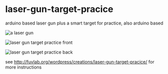 # laser-gun-target-pracice
arduino based laser gun plus a smart target for practice, also arduino based

![a laser gun](http://fuvlab.org/wordpress/wp-content/uploads/2015/12/lasergun4-300x225.jpg)

![laser gun target practice front](http://fuvlab.org/wordpress/wp-content/uploads/2015/12/lasergun7-225x300.jpg)

![laser gun target practice back](http://fuvlab.org/wordpress/wp-content/uploads/2015/12/lasergun8-225x300.jpg)

see http://fuvlab.org/wordpress/creations/laser-gun-target-pracice/ for more instructions
